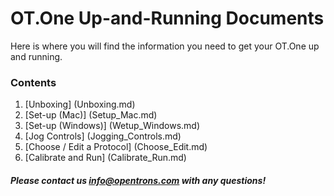 # OT.One Up-and-Running Documents

Here is where you will find the information you need to get your OT.One up and running. 

### Contents

1. [Unboxing] (Unboxing.md)
2. [Set-up (Mac)] (Setup_Mac.md)
3. [Set-up (Windows)] (Wetup_Windows.md)
4. [Jog Controls] (Jogging_Controls.md)
5. [Choose / Edit a Protocol] (Choose_Edit.md)
6. [Calibrate and Run] (Calibrate_Run.md)

##### Please contact us *info@opentrons.com* with any questions!
